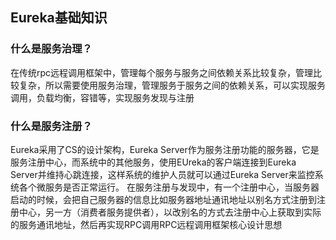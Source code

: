 
## Eureka基础知识

### 什么是服务治理？
在传统rpc远程调用框架中，管理每个服务与服务之间依赖关系比较复杂，管理比较复杂，所以需要使用服务治理，管理服务于服务之间的依赖关系，可以实现服务调用，负载均衡，容错等，实现服务发现与注册
### 什么是服务注册？
Eureka采用了CS的设计架构，Eureka Server作为服务注册功能的服务器，它是服务注册中心，而系统中的其他服务，使用EUreka的客户端连接到Eureka Server并维持心跳连接，这样系统的维护人员就可以通过Eureka Server来监控系统各个微服务是否正常运行。
在服务注册与发现中，有一个注册中心，当服务器启动的时候，会把自己服务器的信息比如服务器地址通讯地址以别名方式注册到注册中心，另一方（消费者服务提供者），以改别名的方式去注册中心上获取到实际的服务通讯地址，然后再实现RPC调用RPC远程调用框架核心设计思想

